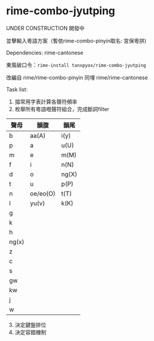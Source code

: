 # rime-combo-jyutping
UNDER CONSTRUCTION 開發中

並擊輸入粵語方案（暫依rime-combo-pinyin取名: 宮保粵拼)

Dependencies:
rime-cantonese

東風破口令：`rime-install tanxpyox/rime-combo-jyutping`


改編自 rime/rime-combo-pinyin 同埋 rime/rime-cantonese

Task list:
1. 搵常用字表計算各聲符頻率
2. 枚舉所有粵語嘅聲符組合，完成斷詞filter

聲母 |	韻腹 |	韻尾
--| -- | --
b |	aa(A)| 	i(y)
p	| a |	u(U)
m	| e |	m(M)
f	| i	| n(N)
d	| o |	ng(X)
t	| u	| p(P)
n	| oe/eo(O) |	t(T)
l	| yu(v)|	k(K)
g	|	
k	|	
h	|	
ng(x)		|
z		|
c		|
s		|
gw		|
kw		|
j		|
w		|


3. 決定鍵盤排位
4. 決定容錯機制
